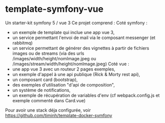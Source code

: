 # template-symfony-vue

Un starter-kit symfony 5 / vue 3
Ce projet comprend : 
 Coté symfony :
 - un exemple de template qui inclue une app vue 3,
 - un service permettant l'envoi de mail via le composant messenger (et rabbitmq)
 - un service permettant de générer des vignettes à partir de fichiers images ou de streams
    (via des urls /images/width/height/nomImage.jpeg ou /images/stream/width/height/nomImage.jpeg)
 Coté vue :
 - une app vue 3 avec un routeur 2 pages exemples,
 - un exemple d'appel à une api publique (Rick & Morty rest api), 
 - un composant card (bootstrap),
 - des exemples d'utilisation "d'api de composition",
 - un système de notifications,
 - un exemple de récupération de variables d'env (cf webpack.config.js et exemple commenté dans Card.vue)
 
 Pour avoir une stack déja configurée, voir https://github.com/timinh/template-docker-symfony
 
 
